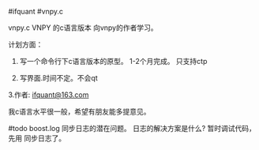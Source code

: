 #ifquant
#vnpy.c

vnpy.c    VNPY 的c语言版本 向vnpy的作者学习。

计划方面：
1. 写一个命令行下c语言版本的原型。 1-2个月完成。 只支持ctp

2. 写界面.时间不定。不会qt

3.作者: ifquant@163.com

我c语言水平很一般，希望有朋友能多提意见。



#todo
boost.log 同步日志的潜在问题。 日志的解决方案是什么? 暂时调试代码，先用 同步日志了。







